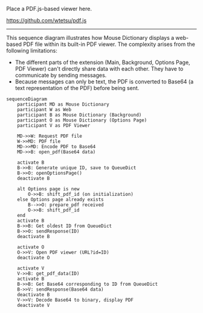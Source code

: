 Place a PDF.js-based viewer here.

https://github.com/wtetsu/pdf.js

----

This sequence diagram illustrates how Mouse Dictionary displays a web-based PDF file within its built-in PDF viewer.  The complexity arises from the following limitations:

- The different parts of the extension (Main, Background, Options Page, PDF Viewer) can't directly share data with each other. They have to communicate by sending messages.
-  Because messages can only be text, the PDF is converted to Base64 (a text representation of the PDF) before being sent.



```mermaid
sequenceDiagram
    participant MD as Mouse Dictionary
    participant W as Web
    participant B as Mouse Dictionary (Background)
    participant O as Mouse Dictionary (Options Page)
    participant V as PDF Viewer

    MD->>W: Request PDF file
    W->>MD: PDF file
    MD->>MD: Encode PDF to Base64
    MD->>B: open_pdf(Base64 data)

    activate B
    B->>B: Generate unique ID, save to QueueDict
    B->>O: openOptionsPage()
    deactivate B

    alt Options page is new
        O->>B: shift_pdf_id (on initialization)
    else Options page already exists
        B-->>O: prepare_pdf received
        O->>B: shift_pdf_id
    end
    activate B
    B->>B: Get oldest ID from QueueDict
    B->>O: sendResponse(ID)
    deactivate B

    activate O
    O->>V: Open PDF viewer (URL?id=ID)
    deactivate O

    activate V
    V->>B: get_pdf_data(ID)
    activate B
    B->>B: Get Base64 corresponding to ID from QueueDict
    B->>V: sendResponse(Base64 data)
    deactivate B
    V->>V: Decode Base64 to binary, display PDF
    deactivate V
```
